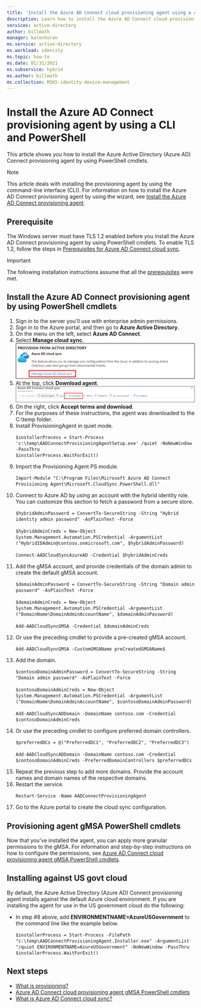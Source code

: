```yaml
---
title: 'Install the Azure AD Connect cloud provisioning agent using a command-line interface (CLI) and PowerShell'
description: Learn how to install the Azure AD Connect cloud provisioning agent by using PowerShell cmdlets.
services: active-directory
author: billmath
manager: karenhoran
ms.service: active-directory
ms.workload: identity
ms.topic: how-to
ms.date: 01/31/2021
ms.subservice: hybrid
ms.author: billmath
ms.collection: M365-identity-device-management
---
```



# Install the Azure AD Connect provisioning agent by using a CLI and PowerShell
This article shows you how to install the Azure Active Directory (Azure AD) Connect provisioning agent by using PowerShell cmdlets.
 
>[!NOTE]
>This article deals with installing the provisioning agent by using the command-line interface (CLI). For information on how to install the Azure AD Connect provisioning agent by using the wizard, see [Install the Azure AD Connect provisioning agent](how-to-install.md).

## Prerequisite

The Windows server must have TLS 1.2 enabled before you install the Azure AD Connect provisioning agent by using PowerShell cmdlets. To enable TLS 1.2, follow the steps in [Prerequisites for Azure AD Connect cloud sync](how-to-prerequisites.md#tls-requirements).

>[!IMPORTANT]
>The following installation instructions assume that all the [prerequisites](how-to-prerequisites.md) were met.

## Install the Azure AD Connect provisioning agent by using PowerShell cmdlets 

 1. Sign in to the server you'll use with enterprise admin permissions.
 2. Sign in to the Azure portal, and then go to **Azure Active Directory**.
 3. On the menu on the left, select **Azure AD Connect**.
 4. Select **Manage cloud sync**.
     [![Screenshot that shows manage cloud sync](media/how-to-install/new-install-1.png)](media/how-to-install/new-install-1.png#lightbox)</br>
 5. At the top, click **Download agent**.
    [![Screenshot that the download agent](media/how-to-install/new-install-2.png)](media/how-to-install/new-install-2.png#lightbox)</br>
 6. On the right, click **Accept terms and download**.
 7. For the purposes of these instructions, the agent was downloaded to the C:\temp folder.
 8. Install ProvisioningAgent in quiet mode.
       ```
      $installerProcess = Start-Process 'c:\temp\AADConnectProvisioningAgentSetup.exe' /quiet -NoNewWindow -PassThru 
      $installerProcess.WaitForExit()

       ```
 9. Import the Provisioning Agent PS module.
       ```
       Import-Module "C:\Program Files\Microsoft Azure AD Connect Provisioning Agent\Microsoft.CloudSync.PowerShell.dll" 
       ```
 10. Connect to Azure AD by using an account with the hybrid identity role. You can customize this section to fetch a password from a secure store. 
       ```
       $hybridAdminPassword = ConvertTo-SecureString -String "Hybrid identity admin password" -AsPlainText -Force 
    
       $hybridAdminCreds = New-Object System.Management.Automation.PSCredential -ArgumentList ("HybridIDAdmin@contoso.onmicrosoft.com", $hybridAdminPassword) 
       
       Connect-AADCloudSyncAzureAD -Credential $hybridAdminCreds 
       ```
 11. Add the gMSA account, and provide credentials of the domain admin to create the default gMSA account.
       ```
       $domainAdminPassword = ConvertTo-SecureString -String "Domain admin password" -AsPlainText -Force 
    
       $domainAdminCreds = New-Object System.Management.Automation.PSCredential -ArgumentList ("DomainName\DomainAdminAccountName", $domainAdminPassword) 
    
       Add-AADCloudSyncGMSA -Credential $domainAdminCreds 
       ```
 12. Or use the preceding cmdlet to provide a pre-created gMSA account.
       ```
       Add-AADCloudSyncGMSA -CustomGMSAName preCreatedGMSAName$ 
       ```
 13. Add the domain.
       ```
       $contosoDomainAdminPassword = ConvertTo-SecureString -String "Domain admin password" -AsPlainText -Force 
    
       $contosoDomainAdminCreds = New-Object System.Management.Automation.PSCredential -ArgumentList ("DomainName\DomainAdminAccountName", $contosoDomainAdminPassword) 
    
       Add-AADCloudSyncADDomain -DomainName contoso.com -Credential $contosoDomainAdminCreds 
       ```
 14. Or use the preceding cmdlet to configure preferred domain controllers.
       ```
       $preferredDCs = @("PreferredDC1", "PreferredDC2", "PreferredDC3") 
    
       Add-AADCloudSyncADDomain -DomainName contoso.com -Credential $contosoDomainAdminCreds -PreferredDomainControllers $preferredDCs 
       ```
 15. Repeat the previous step to add more domains. Provide the account names and domain names of the respective domains.
 16. Restart the service.
       ```
       Restart-Service -Name AADConnectProvisioningAgent  
       ```
 17. Go to the Azure portal to create the cloud sync configuration.

## Provisioning agent gMSA PowerShell cmdlets
Now that you've installed the agent, you can apply more granular permissions to the gMSA. For information and step-by-step instructions on how to configure the permissions, see [Azure AD Connect cloud provisioning agent gMSA PowerShell cmdlets](how-to-gmsa-cmdlets.md).

## Installing against US govt cloud
By default, the Azure Active Directory (Azure AD) Connect provisioning agent installs against the default Azure cloud environment.  If you are installing the agent for use in the US government cloud do the following:

- In step #8 above, add **ENVIRONMENTNAME=AzureUSGovernment** to the command line like the example below.
    ```
    $installerProcess = Start-Process -FilePath "c:\temp\AADConnectProvisioningAgent.Installer.exe" -ArgumentList "/quiet ENVIRONMENTNAME=AzureUSGovernment" -NoNewWindow -PassThru 
    $installerProcess.WaitForExit()
   ```

## Next steps 

- [What is provisioning?](what-is-provisioning.md)
- [Azure AD Connect cloud provisioning agent gMSA PowerShell cmdlets](how-to-gmsa-cmdlets.md)
- [What is Azure AD Connect cloud sync?](what-is-cloud-sync.md)
